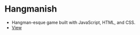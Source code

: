 # Hangmanish
* Hangman-esque game built with JavaScript, HTML, and CSS.
* [View](https://shinn-hangman-app.netlify.com/)